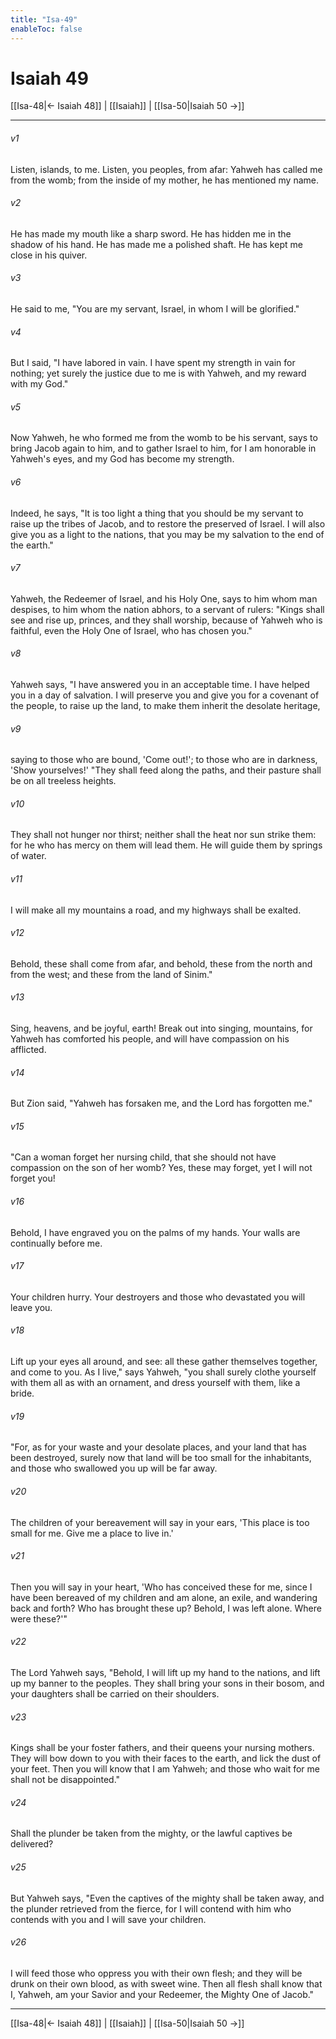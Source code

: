 ```yaml
---
title: "Isa-49"
enableToc: false
---
```

# Isaiah 49

[[Isa-48|← Isaiah 48]] | [[Isaiah]] | [[Isa-50|Isaiah 50 →]]
***



###### v1 
Listen, islands, to me. Listen, you peoples, from afar: Yahweh has called me from the womb; from the inside of my mother, he has mentioned my name. 

###### v2 
He has made my mouth like a sharp sword. He has hidden me in the shadow of his hand. He has made me a polished shaft. He has kept me close in his quiver. 

###### v3 
He said to me, "You are my servant, Israel, in whom I will be glorified." 

###### v4 
But I said, "I have labored in vain. I have spent my strength in vain for nothing; yet surely the justice due to me is with Yahweh, and my reward with my God." 

###### v5 
Now Yahweh, he who formed me from the womb to be his servant, says to bring Jacob again to him, and to gather Israel to him, for I am honorable in Yahweh's eyes, and my God has become my strength. 

###### v6 
Indeed, he says, "It is too light a thing that you should be my servant to raise up the tribes of Jacob, and to restore the preserved of Israel. I will also give you as a light to the nations, that you may be my salvation to the end of the earth." 

###### v7 
Yahweh, the Redeemer of Israel, and his Holy One, says to him whom man despises, to him whom the nation abhors, to a servant of rulers: "Kings shall see and rise up, princes, and they shall worship, because of Yahweh who is faithful, even the Holy One of Israel, who has chosen you." 

###### v8 
Yahweh says, "I have answered you in an acceptable time. I have helped you in a day of salvation. I will preserve you and give you for a covenant of the people, to raise up the land, to make them inherit the desolate heritage, 

###### v9 
saying to those who are bound, 'Come out!'; to those who are in darkness, 'Show yourselves!' "They shall feed along the paths, and their pasture shall be on all treeless heights. 

###### v10 
They shall not hunger nor thirst; neither shall the heat nor sun strike them: for he who has mercy on them will lead them. He will guide them by springs of water. 

###### v11 
I will make all my mountains a road, and my highways shall be exalted. 

###### v12 
Behold, these shall come from afar, and behold, these from the north and from the west; and these from the land of Sinim." 

###### v13 
Sing, heavens, and be joyful, earth! Break out into singing, mountains, for Yahweh has comforted his people, and will have compassion on his afflicted. 

###### v14 
But Zion said, "Yahweh has forsaken me, and the Lord has forgotten me." 

###### v15 
"Can a woman forget her nursing child, that she should not have compassion on the son of her womb? Yes, these may forget, yet I will not forget you! 

###### v16 
Behold, I have engraved you on the palms of my hands. Your walls are continually before me. 

###### v17 
Your children hurry. Your destroyers and those who devastated you will leave you. 

###### v18 
Lift up your eyes all around, and see: all these gather themselves together, and come to you. As I live," says Yahweh, "you shall surely clothe yourself with them all as with an ornament, and dress yourself with them, like a bride. 

###### v19 
"For, as for your waste and your desolate places, and your land that has been destroyed, surely now that land will be too small for the inhabitants, and those who swallowed you up will be far away. 

###### v20 
The children of your bereavement will say in your ears, 'This place is too small for me. Give me a place to live in.' 

###### v21 
Then you will say in your heart, 'Who has conceived these for me, since I have been bereaved of my children and am alone, an exile, and wandering back and forth? Who has brought these up? Behold, I was left alone. Where were these?'" 

###### v22 
The Lord Yahweh says, "Behold, I will lift up my hand to the nations, and lift up my banner to the peoples. They shall bring your sons in their bosom, and your daughters shall be carried on their shoulders. 

###### v23 
Kings shall be your foster fathers, and their queens your nursing mothers. They will bow down to you with their faces to the earth, and lick the dust of your feet. Then you will know that I am Yahweh; and those who wait for me shall not be disappointed." 

###### v24 
Shall the plunder be taken from the mighty, or the lawful captives be delivered? 

###### v25 
But Yahweh says, "Even the captives of the mighty shall be taken away, and the plunder retrieved from the fierce, for I will contend with him who contends with you and I will save your children. 

###### v26 
I will feed those who oppress you with their own flesh; and they will be drunk on their own blood, as with sweet wine. Then all flesh shall know that I, Yahweh, am your Savior and your Redeemer, the Mighty One of Jacob."

***
[[Isa-48|← Isaiah 48]] | [[Isaiah]] | [[Isa-50|Isaiah 50 →]]
